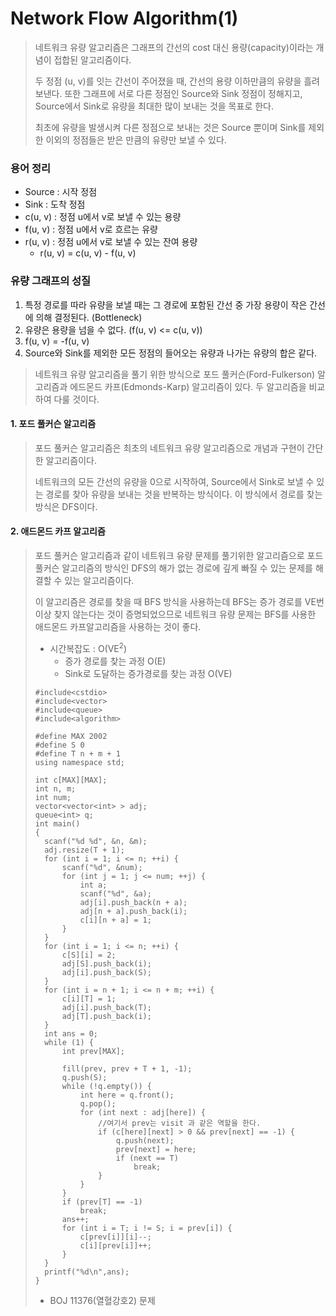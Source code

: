 # Network Flow Algorithm(1)

> 네트워크 유량 알고리즘은 그래프의 간선의 cost 대신 용량(capacity)이라는 개념이 접합된 알고리즘이다. 
>
> 두  정점 (u, v)를 잇는 간선이 주어졌을 때, 간선의 용량 이하만큼의 유량을 흘려보낸다. 또한 그래프에 서로 다른 정점인 Source와 Sink 정점이 정해지고, Source에서 Sink로 유량을 최대한 많이 보내는 것을 목표로 한다. 
>
> 최초에 유량을 발생시켜 다른 정점으로 보내는 것은 Source 뿐이며 Sink를 제외한 이외의 정점들은 받은 만큼의 유량만 보낼 수 있다.



### 용어 정리

* Source : 시작 정점
* Sink : 도착 정점
* c(u, v) : 정점 u에서 v로 보낼 수 있는 용량
* f(u, v) : 정점 u에서 v로 흐르는 유량
* r(u, v) : 정점 u에서 v로 보낼 수 있는 잔여 용량  
  * r(u, v) = c(u, v) - f(u, v)

### 유량 그래프의 성질

1. 특정 경로를 따라 유량을 보낼 때는 그 경로에 포함된 간선 중 가장 용량이 작은 간선에 의해 결정된다. (Bottleneck)
2. 유량은 용량을 넘을 수 없다. (f(u, v) <= c(u, v))
3. f(u, v) = -f(u, v) 
4. Source와 Sink를 제외한 모든 정점의 들어오는 유량과 나가는 유량의 합은 같다.



> 네트워크 유량 알고리즘을 풀기 위한 방식으로 포드 풀커슨(Ford-Fulkerson) 알고리즘과 에드몬드 카프(Edmonds-Karp) 알고리즘이 있다. 두 알고리즘을 비교하여 다룰 것이다.

#### 1. 포드 풀커슨 알고리즘

> 포드 풀커슨 알고리즘은 최초의 네트워크 유량 알고리즘으로 개념과 구현이 간단한 알고리즘이다.
>
> 네트워크의 모든 간선의 유량을 0으로 시작하여, Source에서 Sink로 보낼 수 있는 경로를 찾아 유량을 보내는 것을 반복하는 방식이다. 이 방식에서 경로를 찾는 방식은 DFS이다.



#### 2. 애드몬드 카프 알고리즘

> 포드 풀커슨 알고리즘과 같이 네트워크 유량 문제를 풀기위한 알고리즘으로 포드 풀커슨 알고리즘의 방식인 DFS의 해가 없는 경로에 깊게 빠질 수 있는 문제를 해결할 수 있는 알고리즘이다.
>
> 이 알고리즘은 경로를 찾을 때 BFS 방식을 사용하는데 BFS는 증가 경로를 VE번 이상 찾지 않는다는 것이 증명되었으므로 네트워크 유량 문제는 BFS를 사용한 애드몬드 카프알고리즘을 사용하는 것이 좋다.
>
> * 시간복잡도 : O(VE<sup>2</sup>)
>   - 증가 경로를 찾는 과정 O(E) 
>   - Sink로 도달하는 증가경로를 찾는 과정 O(VE)
>
> ```
> #include<cstdio>
> #include<vector>
> #include<queue>
> #include<algorithm>
> 
> #define MAX 2002
> #define S 0
> #define T n + m + 1
> using namespace std;
> 
> int c[MAX][MAX];
> int n, m;
> int num;
> vector<vector<int> > adj;
> queue<int> q;
> int main()
> {
> 	scanf("%d %d", &n, &m);
> 	adj.resize(T + 1);
> 	for (int i = 1; i <= n; ++i) {
> 		scanf("%d", &num);
> 		for (int j = 1; j <= num; ++j) {
> 			int a;
> 			scanf("%d", &a);
> 			adj[i].push_back(n + a);
> 			adj[n + a].push_back(i);
> 			c[i][n + a] = 1;
> 		}
> 	}
> 	for (int i = 1; i <= n; ++i) {
> 		c[S][i] = 2;
> 		adj[S].push_back(i);
> 		adj[i].push_back(S);
> 	}
> 	for (int i = n + 1; i <= n + m; ++i) {
> 		c[i][T] = 1;
> 		adj[i].push_back(T);
> 		adj[T].push_back(i);
> 	}
> 	int ans = 0;
> 	while (1) {
> 		int prev[MAX];
> 
> 		fill(prev, prev + T + 1, -1);
> 		q.push(S);
> 		while (!q.empty()) {
> 			int here = q.front();
> 			q.pop();
> 			for (int next : adj[here]) {
> 				//여기서 prev는 visit 과 같은 역할을 한다.
> 				if (c[here][next] > 0 && prev[next] == -1) {
> 					q.push(next);
> 					prev[next] = here;
> 					if (next == T)
> 						break;
> 				}
> 			}
> 		}
> 		if (prev[T] == -1)
> 			break;
> 		ans++;
> 		for (int i = T; i != S; i = prev[i]) {
> 			c[prev[i]][i]--;
> 			c[i][prev[i]]++;
> 		}
> 	}
> 	printf("%d\n",ans);
> }
> ```
>
> * BOJ 11376(열혈강호2) 문제 